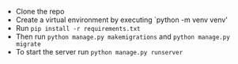 - Clone the repo
- Create a virtual environment by executing `python -m venv venv'
- Run `pip install -r requirements.txt`
- Then run `python manage.py makemigrations` and `python manage.py migrate`
- To start the server run `python manage.py runserver`
